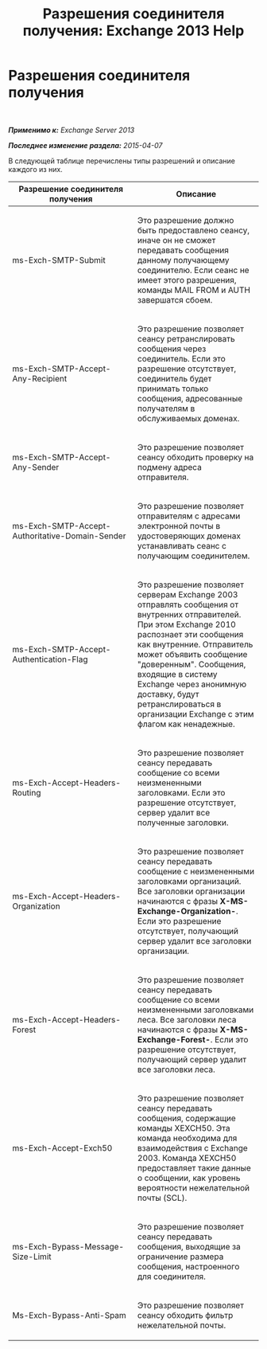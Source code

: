﻿---
title: 'Разрешения соединителя получения: Exchange 2013 Help'
TOCTitle: Разрешения соединителя получения
ms:assetid: 31af7139-6823-411b-81b3-e42edd83ee6c
ms:mtpsurl: https://technet.microsoft.com/ru-ru/library/JJ673053(v=EXCHG.150)
ms:contentKeyID: 50487760
ms.date: 04/30/2018
mtps_version: v=EXCHG.150
ms.translationtype: HT
---

# Разрешения соединителя получения

 

_**Применимо к:** Exchange Server 2013_

_**Последнее изменение раздела:** 2015-04-07_

В следующей таблице перечислены типы разрешений и описание каждого из них.


<table>
<colgroup>
<col style="width: 50%" />
<col style="width: 50%" />
</colgroup>
<thead>
<tr class="header">
<th>Разрешение соединителя получения</th>
<th>Описание</th>
</tr>
</thead>
<tbody>
<tr class="odd">
<td><p>ms-Exch-SMTP-Submit</p></td>
<td><p>Это разрешение должно быть предоставлено сеансу, иначе он не сможет передавать сообщения данному получающему соединителю. Если сеанс не имеет этого разрешения, команды MAIL FROM и AUTH завершатся сбоем.</p></td>
</tr>
<tr class="even">
<td><p>ms-Exch-SMTP-Accept-Any-Recipient</p></td>
<td><p>Это разрешение позволяет сеансу ретранслировать сообщения через соединитель. Если это разрешение отсутствует, соединитель будет принимать только сообщения, адресованные получателям в обслуживаемых доменах.</p></td>
</tr>
<tr class="odd">
<td><p>ms-Exch-SMTP-Accept-Any-Sender</p></td>
<td><p>Это разрешение позволяет сеансу обходить проверку на подмену адреса отправителя.</p></td>
</tr>
<tr class="even">
<td><p>ms-Exch-SMTP-Accept-Authoritative-Domain-Sender</p></td>
<td><p>Это разрешение позволяет отправителям с адресами электронной почты в удостоверяющих доменах устанавливать сеанс с получающим соединителем.</p></td>
</tr>
<tr class="odd">
<td><p>ms-Exch-SMTP-Accept-Authentication-Flag</p></td>
<td><p>Это разрешение позволяет серверам Exchange 2003 отправлять сообщения от внутренних отправителей. При этом Exchange 2010 распознает эти сообщения как внутренние. Отправитель может объявить сообщение &quot;доверенным&quot;. Сообщения, входящие в систему Exchange через анонимную доставку, будут ретранслироваться в организации Exchange с этим флагом как ненадежные.</p></td>
</tr>
<tr class="even">
<td><p>ms-Exch-Accept-Headers-Routing</p></td>
<td><p>Это разрешение позволяет сеансу передавать сообщение со всеми неизмененными заголовками. Если это разрешение отсутствует, сервер удалит все полученные заголовки.</p></td>
</tr>
<tr class="odd">
<td><p>ms-Exch-Accept-Headers-Organization</p></td>
<td><p>Это разрешение позволяет сеансу передавать сообщение с неизмененными заголовками организаций. Все заголовки организации начинаются с фразы <strong>X-MS-Exchange-Organization-</strong>. Если это разрешение отсутствует, получающий сервер удалит все заголовки организации.</p></td>
</tr>
<tr class="even">
<td><p>ms-Exch-Accept-Headers-Forest</p></td>
<td><p>Это разрешение позволяет сеансу передавать сообщение со всеми неизмененными заголовками леса. Все заголовки леса начинаются с фразы <strong>X-MS-Exchange-Forest-</strong>. Если это разрешение отсутствует, получающий сервер удалит все заголовки леса.</p></td>
</tr>
<tr class="odd">
<td><p>ms-Exch-Accept-Exch50</p></td>
<td><p>Это разрешение позволяет сеансу передавать сообщения, содержащие команды XEXCH50. Эта команда необходима для взаимодействия с Exchange 2003. Команда XEXCH50 предоставляет такие данные о сообщении, как уровень вероятности нежелательной почты (SCL).</p></td>
</tr>
<tr class="even">
<td><p>ms-Exch-Bypass-Message-Size-Limit</p></td>
<td><p>Это разрешение позволяет сеансу передавать сообщения, выходящие за ограничение размера сообщения, настроенного для соединителя.</p></td>
</tr>
<tr class="odd">
<td><p>Ms-Exch-Bypass-Anti-Spam</p></td>
<td><p>Это разрешение позволяет сеансу обходить фильтр нежелательной почты.</p></td>
</tr>
</tbody>
</table>

